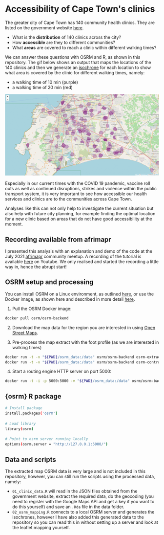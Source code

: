 # Accessibility of Cape Town's clinics

The greater city of Cape Town has 140 community health clinics. They are listed on the government website [here](https://www.capetown.gov.za/Family%20and%20home/See-all-City-facilities/Our-service-facilities/Clinics%20and%20healthcare%20facilities). 

- What is the **distribution** of 140 clinics across the city?
- How **accessible** are they to different communities?
- What **areas** are covered to reach a clinic within different walking times?

We can answer these questions with OSRM and R, as shown in this repository. The gif below shows an output that maps the locations of the 140 clinics and then we generate an [isochrone](https://en.wikipedia.org/wiki/Isochrone_map) for each location to show what area is covered by the clinic for different walking times, namely:

- a walking time of 10 min (purple)
- a walking time of 20 min (red)

![](img/clinics_20_10_min.gif)

Especially in our current times with the COVID 19 pandemic, vaccine roll outs as well as continued disruptions, strikes and violence within the public transport system, it is very important to see how accessible our health services and clinics are to the communities across Cape Town.

Analyses like this can not only help to investigate the current situation but also help with future city planning, for example finding the optimal location for a new clinic based on areas that do not have good accessibility at the moment.

## Recording available from afrimapr

I presented this analysis with an explanation and demo of the code at the July 2021 [afrimapr](https://afrimapr.github.io/afrimapr.website/) community meetup. A recording of the tutorial is available [here](https://www.youtube.com/watch?v=f_UoPrsmSQg) on Youtube. We only realised and started the recording a little way in, hence the abrupt start! 

## OSRM setup and processing

You can install OSRM on a Linux environment, as outlined [here](https://datawookie.dev/blog/2017/09/building-a-local-osrm-instance/), or use the Docker image, as shown here and described in more detail [here](https://github.com/Project-OSRM/osrm-backend#using-docker).

1. Pull the OSRM Docker image:

```bash
docker pull osrm/osrm-backend
```

2. Download the map data for the region you are interested in using [Open Street Maps](https://www.openstreetmap.org/export#map=10/-33.9857/19.0800).

3. Pre-process the map extract with the foot profile (as we are interested in walking times)

```bash
docker run -t -v "${PWD}/osrm_data:/data" osrm/osrm-backend osrm-extract -p /opt/foot.lua /data/map.xml
docker run -t -v "${PWD}/osrm_data:/data" osrm/osrm-backend osrm-contract /data/map.xml.osrm
```

4. Start a routing engine HTTP server on port 5000:

```bash
docker run -t -i -p 5000:5000 -v "${PWD}/osrm_data:/data" osrm/osrm-backend osrm-routed /data/map.xml.osrm
```

## {osrm} R package

```bash
# Install package
install.packages('osrm')

# Load library
library(osrm)

# Point to osrm server running locally
options(osrm.server = "http://127.0.0.1:5000/")
```

## Data and scripts

The extracted map OSRM data is very large and is not included in this repository, however, you can still run the scripts using the processed data, namely:

- `01_clinic_data.R` will read in the JSON files obtained from the government website, extract the required data, do the geocoding (you need to register with the Google Maps API and get a key if you want to do this yourself) and save an `.Rda` file in the data folder.
- `02_osrm_mapping.R` connects to a local OSRM server and generates the isochrones, however I have also added this generated data to the repository so you can read this in without setting up a server and look at the leaflet mapping yourself.
